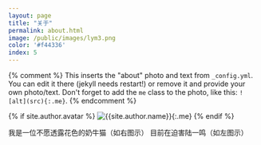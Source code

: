 ```yaml
---
layout: page
title: "关于"
permalink: about.html
image: /public/images/lym3.png
color: '#f44336'
index: 5
---
```



{% comment %}
  This inserts the "about" photo and text from `_config.yml`.
  You can edit it there (jekyll needs restart!) or remove it and provide your own photo/text.
  Don't forget to add the `me` class to the photo, like this: `![alt](src){:.me}`.
{% endcomment %}

{% if site.author.avatar %}
  ![{{site.author.name}}]({{site.author.avatar}}){:.me}
{% endif %}


我是一位不愿透露花色的奶牛猫（如右图示）
目前在迫害陆一鸣（如左图示）
